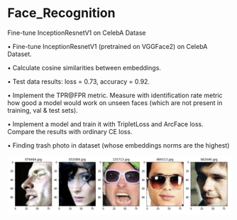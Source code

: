 # Face_Recognition
Fine-tune InceptionResnetV1 on CelebA Datase


• Fine-tune InceptionResnetV1 (pretrained on VGGFace2) on CelebA Dataset.

• Calculate cosine similarities between embeddings.

• Test data results: loss = 0.73, accuracy = 0.92.

• Implement the TPR@FPR metric. Measure with identification rate metric how good a model would work on unseen faces (which are not present in training, val & test sets).

• Implement a model and train it with TripletLoss and ArcFace loss. Compare the results with ordinary CE loss.

• Finding trash photo in dataset (whose embeddings norms are the highest)


![Alt text](img.png?raw=true "Result")
